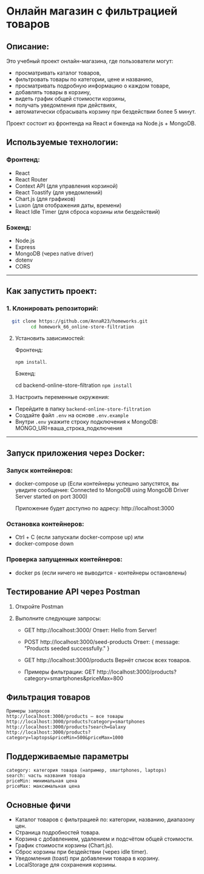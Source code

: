 # Онлайн магазин с фильтрацией товаров

## Описание:
Это учебный проект онлайн-магазина, где пользователи могут:

   - просматривать каталог товаров,
   - фильтровать товары по категории, цене и названию,
   - просматривать подробную информацию о каждом товаре,
   - добавлять товары в корзину,
   - видеть график общей стоимости корзины,
   - получать уведомления при действиях,
   - автоматически сбрасывать корзину при бездействии более 5 минут.

Проект состоит из фронтенда на React и бэкенда на Node.js + MongoDB.

## Используемые технологии:

### Фронтенд:

- React
- React Router
- Context API (для управления корзиной)
- React Toastify (для уведомлений)
- Chart.js (для графиков)
- Luxon (для отображения даты, времени)
- React Idle Timer (для сброса корзины или бездействий)

### Бэкенд:

- Node.js
- Express
- MongoDB (через native driver)
- dotenv
- CORS

---

## Как запустить проект:

### 1. Клонировать репозиторий:

 ```bash
   git clone https://github.com/AnnaR23/homeworks.git
          cd homework_66_online-store-filtration
   ```

2. Установить зависимостей:

    Фронтенд:

    `npm install`.

    Бэкенд:

    cd backend-online-store-filtration 
    `npm install`


3. Настроить переменные окружения:
 - Перейдите в папку `backend-online-store-filtration`
 - Создайте файл `.env` на основе `.env.example`
 - Внутри `.env` укажите строку подключения к MongoDB:
   MONGO_URI=ваша_строка_подключения

---

## Запуск приложения через Docker:
### Запуск контейнеров:
- docker-compose up 
(Если контейнеры успешно запустятся, вы увидите сообщение:
Connected to MongoDB using MongoDB Driver
Server started on port 3000)

  Приложение будет доступно по адресу: http://localhost:3000

### Остановка контейнеров:
- Ctrl + C (если запускали docker-compose up)
 или
- docker-compose down

### Проверка запущенных контейнеров:
- docker ps 
 (если ничего не выводится - контейнеры остановлены)


## Тестирование API через Postman
1. Откройте Postman
2. Выполните следующие запросы:

   - GET http://localhost:3000/
     Ответ:
     Hello from Server!

   - POST http://localhost:3000/seed-products
     Ответ:
     { message: "Products seeded successfully." }

   - GET http://localhost:3000/products
     Вернёт список всех товаров.

   - Примеры фильтрации:
     GET http://localhost:3000/products?category=smartphones&priceMax=800

## Фильтрация товаров
    Примеры запросов
    http://localhost:3000/products — все товары
    http://localhost:3000/products?category=smartphones
    http://localhost:3000/products?search=Galaxy
    http://localhost:3000/products?category=laptops&priceMin=500&priceMax=1000

## Поддерживаемые параметры
    category: категория товара (например, smartphones, laptops)
    search: часть названия товара
    priceMin: минимальная цена
    priceMax: максимальная цена

## Основные фичи
- Каталог товаров с фильтрацией по:
    категории,
    названию,
    диапазону цен.
- Страница подробностей товара.
- Корзина с добавлением, удалением и подсчётом общей стоимости.
- График стоимости корзины (Chart.js).
- Сброс корзины при бездействии (через idle timer).
- Уведомления (toast) при добавлении товара в корзину.
- LocalStorage для сохранения корзины.



